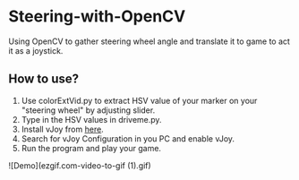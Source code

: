 # Steering-with-OpenCV
Using OpenCV to gather steering wheel angle and translate it to game to act it as a joystick.

## How to use?
1. Use colorExtVid.py to extract HSV value of your marker on your "steering wheel" by adjusting slider.
2. Type in the HSV values in driveme.py.
3. Install vJoy from [here](http://vjoystick.sourceforge.net/site/index.php/download-a-install/download).
4. Search for vJoy Configuration in you PC and enable vJoy.
5. Run the program and play your game.

![Demo](ezgif.com-video-to-gif (1).gif)
